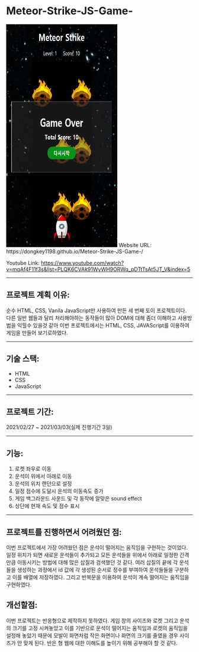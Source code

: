 # Meteor-Strike-JS-Game-

<img src= "https://github.com/dongkey1198/Meteor-Strike-JS-Game-/blob/main/me.PNG" width = 300 height = 600>
Website URL: https://dongkey1198.github.io/Meteor-Strike-JS-Game-/

Youtube Link: https://www.youtube.com/watch?v=mqAf4F11f3s&list=PLQK6CVAk91WyWH9ORWq_pDTtTsAt5JT_V&index=5

---
## 프로젝트 계획 이유:
순수 HTML, CSS, Vanila JavaScript만 사용하여 만든 세 번째 토이 프로젝트이다. 다른 일반 웹들과 달리 처리해야하는 동작들이 많아 DOM에 대해 좀더 이해하고 사용방법을 익힐수 있을것 같아 이번 프로젝트에서는 HTML, CSS, JAVAScript를 이용하여 게임을 만들어 보기로하였다.

---
## 기술 스택:
- HTML
- CSS
- JavaScript
---

## 프로젝트 기간:
2021/02/27 ~ 2021/03/03(실제 진행기간 3일)

---
## 기능:
1. 로켓 좌우로 이동
2. 운석이 위에서 아래로 이동
3. 운석의 위치 랜던으로 설정
4. 일정 점수에 도달시 운석의 이동속도 증가
5. 게임 백그라운드 사운드 및 각 동작에 알맞은 sound effect
6. 상단에 현재 속도 및 점수 표시

---

## 프로젝트를 진행하면서 어려웠던 점:
이번 프로젝트에서 가장 어려웠던 점은 운석이 떨어지는 움직임을 구현하는 것이었다. 일정 위치가 되면 새로운 운석들이 추가되고 모든 운석들을 위에서 아래로 일정한 간격만큼 이동시키는 방법에 대해 많은 삽질과 검색했던 것 같다. 여러 삽질의 끝에 각 운석들을 생성하는 과정에서 id 값에 각 생성된 순서로 정수를 부여하여 운석들들을 구분하고 이를 배열에 저장하였다. 그리고 반복문을 이용하여 운석이 계속 떨어지는 움직임을 구현하였다.

## 개선할점:
이번 프로젝트는 반응형으로 제작하지 못하였다. 게임 창의 사이즈와 로켓 그리고 운석의 크기를 고정 시켜놓았고 이를 기반으로 운석이 떨어지는 움직임과 로켓의 움직임을 설정해 놓았기 때문에 모발이 화면처럼 작은 화면이나 화면의 크기를 줄였을 경우 사이즈가 안 맞게 된다. 반은 형 웹에 대한 이해도를 높이기 위해 공부해야 할 것 같다.
